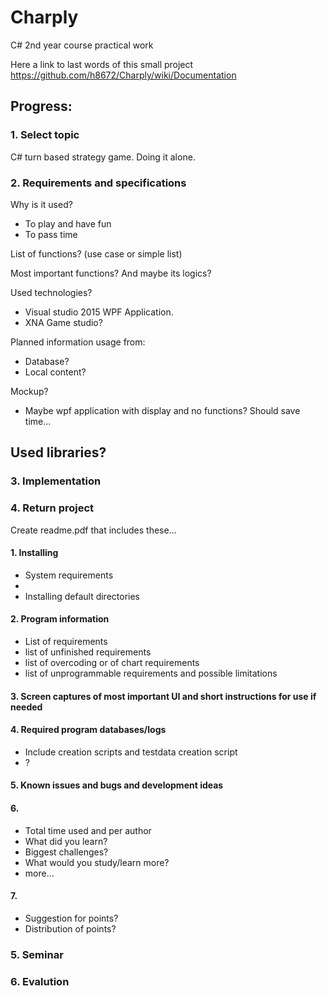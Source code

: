 # Charply
C# 2nd year course practical work

Here a link to last words of this small project https://github.com/h8672/Charply/wiki/Documentation

## Progress:

### 1. Select topic

C# turn based strategy game. Doing it alone.

### 2. Requirements and specifications

Why is it used?
 - To play and have fun
 - To pass time

List of functions? (use case or simple list)

Most important functions? And maybe its logics?

Used technologies?
 - Visual studio 2015 WPF Application.
 - XNA Game studio?

Planned information usage from:
 - Database?
 - Local content?

Mockup?
 - Maybe wpf application with display and no functions? Should save time...

Used libraries?
 - 

### 3. Implementation

### 4. Return project

Create readme.pdf that includes these...

#### 1. Installing

 - System requirements
 - 
 - Installing default directories
 
#### 2. Program information

 - List of requirements
 - list of unfinished requirements
 - list of overcoding or of chart requirements
 - list of unprogrammable requirements and possible limitations

#### 3. Screen captures of most important UI and short instructions for use if needed

#### 4. Required program databases/logs

 - Include creation scripts and testdata creation script
 - ?

#### 5. Known issues and bugs and development ideas

#### 6. 

 - Total time used and per author
 - What did you learn?
 - Biggest challenges?
 - What would you study/learn more?
 - more...

#### 7.

 - Suggestion for points?
 - Distribution of points?

### 5. Seminar


### 6. Evalution
